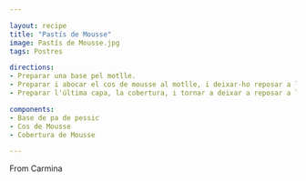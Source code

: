 ```yaml
---

layout: recipe
title: "Pastís de Mousse"
image: Pastís de Mousse.jpg
tags: Postres

directions:
- Preparar una base pel motlle.
- Preparar i abocar el cos de mousse al motlle, i deixar-ho reposar a lanevera.
- Preparar l'última capa, la cobertura, i tornar a deixar a reposar a la nevera.

components:
- Base de pa de pessic
- Cos de Mousse
- Cobertura de Mousse

---
```


From Carmina
